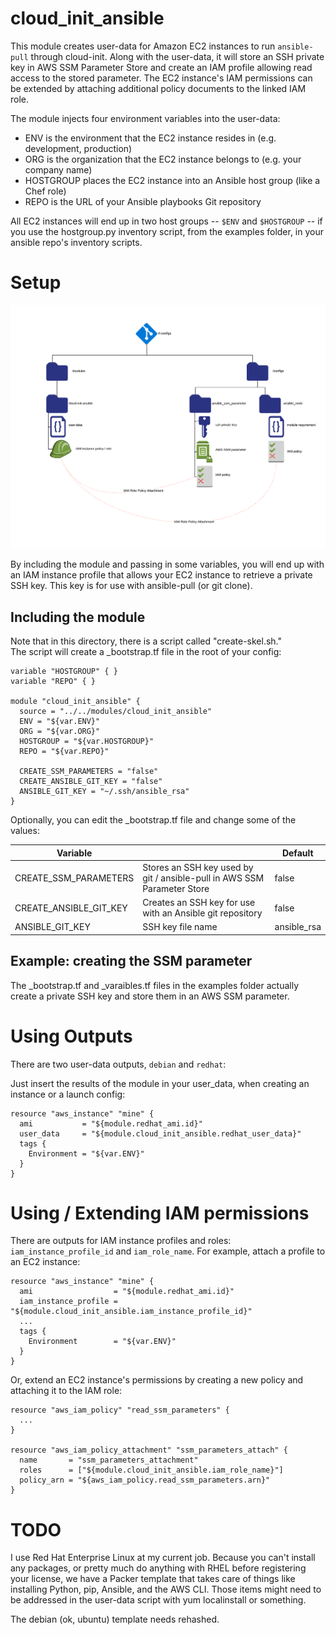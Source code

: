 # cloud_init_ansible

This module creates user-data for Amazon EC2 instances to run `ansible-pull` through cloud-init.
Along with the user-data, it will store an SSH private key in AWS SSM Parameter Store and 
create an IAM profile allowing read access to the stored parameter.  The EC2 instance's IAM 
permissions can be extended by attaching additional policy documents to the linked IAM role.

The module injects four environment variables into the user-data:

* ENV is the environment that the EC2 instance resides in (e.g. development, production)
* ORG is the organization that the EC2 instance belongs to (e.g. your company name)
* HOSTGROUP places the EC2 instance into an Ansible host group (like a Chef role)
* REPO is the URL of your Ansible playbooks Git repository

All EC2 instances will end up in two host groups -- `$ENV` and `$HOSTGROUP` -- if you use the
hostgroup.py inventory script, from the examples folder, in your ansible repo's inventory scripts.

# Setup

![Object relationhips](docs/cloud-init-modules.png)

By including the module and passing in some variables, you will end up with an IAM instance
profile that allows your EC2 instance to retrieve a private SSH key.  This key is for use
with ansible-pull (or git clone). 

## Including the module

Note that in this directory, there is a script called "create-skel.sh."  
The script will create a \_bootstrap.tf file in the root of your config:

```
variable "HOSTGROUP" { }
variable "REPO" { }

module "cloud_init_ansible" {
  source = "../../modules/cloud_init_ansible"
  ENV = "${var.ENV}"
  ORG = "${var.ORG}"
  HOSTGROUP = "${var.HOSTGROUP}"
  REPO = "${var.REPO}"

  CREATE_SSM_PARAMETERS = "false"
  CREATE_ANSIBLE_GIT_KEY = "false"
  ANSIBLE_GIT_KEY = "~/.ssh/ansible_rsa"
}
```

Optionally, you can edit the \_bootstrap.tf file and change some of the values:

| Variable               |                                                                         | Default     | 
|------------------------|-------------------------------------------------------------------------|-------------|
| CREATE_SSM_PARAMETERS  | Stores an SSH key used by git / ansible-pull in AWS SSM Parameter Store | false       |
| CREATE_ANSIBLE_GIT_KEY | Creates an SSH key for use with an Ansible git repository               | false       |
| ANSIBLE_GIT_KEY        | SSH key file name                                                       | ansible_rsa |

## Example: creating the SSM parameter

The \_bootstrap.tf and \_varaibles.tf files in the examples folder actually create a private SSH key and store them
in an AWS SSM parameter.

# Using Outputs

There are two user-data outputs, `debian` and `redhat`:

Just insert the results of the module in your user_data, when creating an instance or a launch config:

```
resource "aws_instance" "mine" {
  ami           = "${module.redhat_ami.id}"
  user_data     = "${module.cloud_init_ansible.redhat_user_data}"
  tags {
    Environment = "${var.ENV}"
  }
}
```

# Using / Extending IAM permissions

There are outputs for IAM instance profiles and roles: `iam_instance_profile_id` and `iam_role_name`.
For example, attach a profile to an EC2 instance:

```
resource "aws_instance" "mine" {
  ami                  = "${module.redhat_ami.id}"
  iam_instance_profile = "${module.cloud_init_ansible.iam_instance_profile_id}"
  ...
  tags {
    Environment        = "${var.ENV}"
  }
}
```

Or, extend an EC2 instance's permissions by creating a new policy and attaching it to the IAM role:

```
resource "aws_iam_policy" "read_ssm_parameters" {
  ...
}

resource "aws_iam_policy_attachment" "ssm_parameters_attach" {
  name       = "ssm_parameters_attachment"
  roles      = ["${module.cloud_init_ansible.iam_role_name}"]
  policy_arn = "${aws_iam_policy.read_ssm_parameters.arn}"
}
```

# TODO

I use Red Hat Enterprise Linux at my current job.  Because you can't install any packages, or 
pretty much do anything with RHEL before registering your license, we have a Packer template 
that takes care of things like installing Python, pip, Ansible, and the AWS CLI.  Those items
might need to be addressed in the user-data script with yum localinstall or something.

The debian (ok, ubuntu) template needs rehashed.
